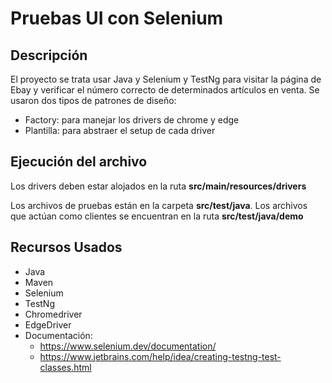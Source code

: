 # Pruebas UI con Selenium

## Descripción
El proyecto se trata usar Java y Selenium y TestNg para visitar la página de Ebay y verificar el
número correcto de determinados artículos en venta. Se usaron dos tipos de patrones de diseño:

* Factory: para manejar los drivers de chrome y edge
* Plantilla: para abstraer el setup de cada driver

## Ejecución del archivo
Los drivers deben estar alojados en la ruta **src/main/resources/drivers**

Los archivos de pruebas están en la carpeta **src/test/java**. Los archivos que actúan como clientes
se encuentran en la ruta **src/test/java/demo**


## Recursos Usados
* Java
* Maven
* Selenium
* TestNg
* Chromedriver
* EdgeDriver
* Documentación:
  - https://www.selenium.dev/documentation/
  - https://www.jetbrains.com/help/idea/creating-testng-test-classes.html

